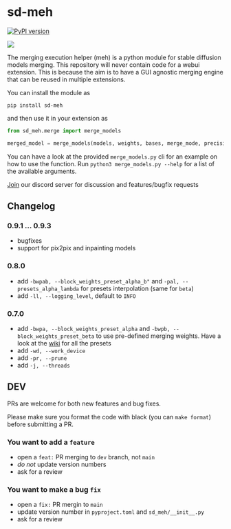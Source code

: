 # sd-meh

[![PyPI version](https://badge.fury.io/py/sd-meh.svg)](https://badge.fury.io/py/sd-meh)

[![](https://dcbadge.vercel.app/api/server/EZJuBfNVHh)](https://discord.gg/EZJuBfNVHh)


The merging execution helper (meh) is a python module for stable diffusion models merging.
This repository will never contain code for a webui extension.
This is because the aim is to have a GUI agnostic merging engine that can be reused in multiple extensions. 

You can install the module as

```
pip install sd-meh
```

and then use it in your extension as

```python
from sd_meh.merge import merge_models

merged_model = merge_models(models, weights, bases, merge_mode, precision)
```

You can have a look at the provided `merge_models.py` cli for an example on how to use the function. Run `python3 merge_models.py --help` for a list of the available arguments.

[Join](https://discord.gg/EZJuBfNVHh) our discord server for discussion and features/bugfix requests

## Changelog

### 0.9.1 ... 0.9.3
- bugfixes
- support for pix2pix and inpainting models

### 0.8.0
- add `-bwpab, --block_weights_preset_alpha_b"` and `-pal, --presets_alpha_lambda` for presets interpolation (same for `beta`)
- add `-ll, --logging_level`, default to `INFO`

### 0.7.0
- add `-bwpa, --block_weights_preset_alpha` and `-bwpb, --block_weights_preset_beta` to use pre-defined merging weights. Have a look at the [wiki](https://github.com/s1dlx/meh/wiki/Presets) for all the presets
- add `-wd, --work_device`
- add `-pr, --prune`
- add `-j, --threads`


## DEV

PRs are welcome for both new features and bug fixes. 

Please make sure you format the code with black (you can `make format`) before submitting a PR.

### You want to add a `feature`

- open a `feat:` PR merging to `dev` branch, not `main`
- *do not* update version numbers
- ask for a review

### You want to make a bug `fix`

- open a `fix:` PR mergin to `main`
- update version number in `pyproject.toml` and `sd_meh/__init__.py`
- ask for a review
